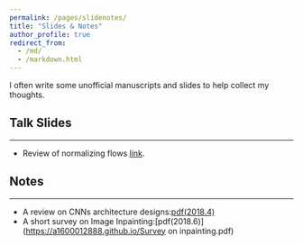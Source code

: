 ```yaml
---
permalink: /pages/slidenotes/
title: "Slides & Notes"
author_profile: true
redirect_from: 
  - /md/
  - /markdown.html
---
```


I often write some unofficial manuscripts and slides to help collect my thoughts. 



## Talk Slides
----
* Review of normalizing flows [link]().


## Notes
----
* A review on CNNs architecture designs:[pdf(2018.4)](https://a1600012888.github.io/Recent-advances-in-CNNs.pdf)
* A short survey on Image Inpainting:[pdf(2018.6)](https://a1600012888.github.io/Survey on inpainting.pdf)


